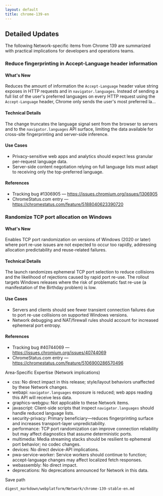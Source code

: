 ```yaml
---
layout: default
title: chrome-139-en
---
```


## Detailed Updates

The following Network-specific items from Chrome 139 are summarized with practical implications for developers and operations teams.

### Reduce fingerprinting in Accept-Language header information

#### What's New
Reduces the amount of information the `Accept-Language` header value string exposes in HTTP requests and in `navigator.languages`. Instead of sending a full list of the user's preferred languages on every HTTP request using the `Accept-Language` header, Chrome only sends the user's most preferred la...

#### Technical Details
The change truncates the language signal sent from the browser to servers and to the `navigator.languages` API surface, limiting the data available for cross-site fingerprinting and server-side inference.

#### Use Cases
- Privacy-sensitive web apps and analytics should expect less granular per-request language data.
- Server-side content negotiation relying on full language lists must adapt to receiving only the top-preferred language.

#### References
- Tracking bug #1306905 — https://issues.chromium.org/issues/1306905
- ChromeStatus.com entry — https://chromestatus.com/feature/5188040623390720

### Randomize TCP port allocation on Windows

#### What's New
Enables TCP port randomization on versions of Windows (2020 or later) where port re-use issues are not expected to occur too rapidly, addressing allocation predictability and reuse-related failures.

#### Technical Details
The launch randomizes ephemeral TCP port selection to reduce collisions and the likelihood of rejections caused by rapid port re-use. The rollout targets Windows releases where the risk of problematic fast re-use (a manifestation of the Birthday problem) is low.

#### Use Cases
- Servers and clients should see fewer transient connection failures due to port re-use collisions on supported Windows versions.
- Network debugging and NAT/firewall rules should account for increased ephemeral port entropy.

#### References
- Tracking bug #40744069 — https://issues.chromium.org/issues/40744069
- ChromeStatus.com entry — https://chromestatus.com/feature/5106900286570496

Area-Specific Expertise (Network implications)

- css: No direct impact in this release; style/layout behaviors unaffected by these Network changes.
- webapi: `navigator.languages` exposure is reduced; web apps reading this API will receive less data.
- graphics-webgpu: Not applicable to these Network items.
- javascript: Client-side scripts that inspect `navigator.languages` should handle reduced language lists.
- security-privacy: Primary beneficiary—reduces fingerprinting surface and increases transport-layer unpredictability.
- performance: TCP port randomization can improve connection reliability but may affect diagnostics that assume deterministic ports.
- multimedia: Media streaming stacks should be resilient to ephemeral port behavior; no codec changes.
- devices: No direct device-API implications.
- pwa-service-worker: Service workers should continue to function; accept-language changes may affect localized fetch responses.
- webassembly: No direct impact.
- deprecations: No deprecations announced for Network in this data.

Save path

```text
digest_markdown/webplatform/Network/chrome-139-stable-en.md
